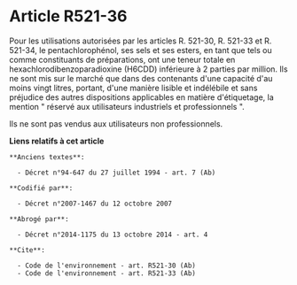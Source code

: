 # Article R521-36

Pour les utilisations autorisées par les articles R. 521-30, R. 521-33 et R. 521-34, le pentachlorophénol, ses sels et ses
esters, en tant que tels ou comme constituants de préparations, ont une teneur totale en hexachlorodibenzoparadioxine (H6CDD)
inférieure à 2 parties par million. Ils ne sont mis sur le marché que dans des contenants d'une capacité d'au moins vingt
litres, portant, d'une manière lisible et indélébile et sans préjudice des autres dispositions applicables en matière
d'étiquetage, la mention " réservé aux utilisateurs industriels et professionnels ". 

Ils ne sont pas vendus aux utilisateurs non professionnels.

**Liens relatifs à cet article**

	**Anciens textes**:

	  - Décret n°94-647 du 27 juillet 1994 - art. 7 (Ab)

	**Codifié par**:

	  - Décret n°2007-1467 du 12 octobre 2007

	**Abrogé par**:

	  - Décret n°2014-1175 du 13 octobre 2014 - art. 4

	**Cite**:

	  - Code de l'environnement - art. R521-30 (Ab)
	  - Code de l'environnement - art. R521-33 (Ab)
